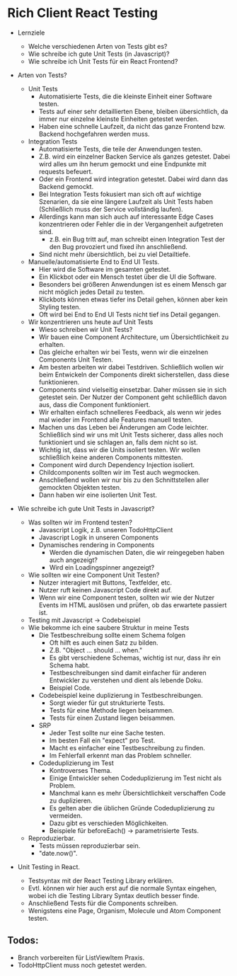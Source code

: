# Rich Client React Testing

- Lernziele
    - Welche verschiedenen Arten von Tests gibt es?
    - Wie schreibe ich gute Unit Tests (in Javascript)?
    - Wie schreibe ich Unit Tests für ein React Frontend?

- Arten von Tests?
    - Unit Tests
        - Automatisierte Tests, die die kleinste Einheit einer Software testen.
        - Tests auf einer sehr detaillierten Ebene, bleiben übersichtlich, da immer nur einzelne kleinste Einheiten getestet werden.
        - Haben eine schnelle Laufzeit, da nicht das ganze Frontend bzw. Backend hochgefahren werden muss.
    - Integration Tests
        - Automatisierte Tests, die teile der Anwendungen testen.
        - Z.B. wird ein einzelner Backen Service als ganzes getestet. Dabei wird alles um ihn herum gemockt und eine Endpunkte mit requests befeuert.
        - Oder ein Frontend wird integration getestet. Dabei wird dann das Backend gemockt.
        - Bei Integration Tests fokusiert man sich oft auf wichtige Szenarien, da sie eine längere Laufzeit als Unit Tests haben (Schließlich muss der Service vollständig laufen).
        - Allerdings kann man sich auch auf interessante Edge Cases konzentrieren oder Fehler die in der Vergangenheit aufgetreten sind.
            - z.B. ein Bug tritt auf, man schreibt einen Integration Test der den Bug provoziert und fixed ihn anschließend.
        - Sind nicht mehr übersichtlich, bei zu viel Detailtiefe.
    - Manuelle/automatisierte End to End UI Tests.
        - Hier wird die Software im gesamten getestet.
        - Ein Klickbot oder ein Mensch testet über die UI die Software.
        - Besonders bei größeren Anwendungen ist es einem Mensch gar nicht möglich jedes Detail zu testen.
        - Klickbots können etwas tiefer ins Detail gehen, können aber kein Styling testen.
        - Oft wird bei End to End UI Tests nicht tief ins Detail gegangen.
    - Wir konzentrieren uns heute auf Unit Tests
        - Wieso schreiben wir Unit Tests?
        - Wir bauen eine Component Architecture, um Übersichtlichkeit zu erhalten.
        - Das gleiche erhalten wir bei Tests, wenn wir die einzelnen Components Unit Testen.
        - Am besten arbeiten wir dabei Testdriven. Schließlich wollen wir beim Entwickeln der Components direkt sicherstellen, dass diese funktionieren.
        - Components sind vielseitig einsetzbar. Daher müssen sie in sich getestet sein. Der Nutzer der Component geht schließlich davon aus, dass die Component funktioniert.
        - Wir erhalten einfach schnelleres Feedback, als wenn wir jedes mal wieder im Frontend alle Features manuell testen.
        - Machen uns das Leben bei Änderungen am Code leichter. Schließlich sind wir uns mit Unit Tests sicherer, dass alles noch funktioniert und sie schlagen an, falls dem nicht so ist.
        - Wichtig ist, dass wir die Units isoliert testen. Wir wollen schließlich keine anderen Components mittesten.
        - Component wird durch Dependency Injection isoliert.
        - Childcomponents sollten wir im Test auch wegmocken.
        - Anschließend wollen wir nur bis zu den Schnittstellen aller gemockten Objekten testen.
        - Dann haben wir eine isolierten Unit Test.

- Wie schreibe ich gute Unit Tests in Javascript?
    - Was sollten wir im Frontend testen?
        - Javascript Logik, z.B. unseren TodoHttpClient
        - Javascript Logik in unseren Components
        - Dynamisches rendering in Components
            - Werden die dynamischen Daten, die wir reingegeben haben auch angezeigt?
            - Wird ein Loadingspinner angezeigt?
    - Wie sollten wir eine Component Unit Testen?
        - Nutzer interagiert mit Buttons, Textfelder, etc.
        - Nutzer ruft keinen Javascript Code direkt auf.
        - Wenn wir eine Component testen, sollten wir wie der Nutzer Events im HTML auslösen und prüfen, ob das erwartete passiert ist.
    - Testing mit Javascript -> Codebeispiel
    - Wie bekomme ich eine saubere Struktur in meine Tests
        - Die Testbeschreibung sollte einem Schema folgen
            - Oft hilft es auch einen Satz zu bilden.
            - Z.B. "Object ... should ... when."
            - Es gibt verschiedene Schemas, wichtig ist nur, dass ihr ein Schema habt.
            - Testbeschreibungen sind damit einfacher für anderen Entwickler zu verstehen und dient als lebende Doku.
            - Beispiel Code.
        - Codebeispiel keine duplizierung in Testbeschreibungen.
            - Sorgt wieder für gut strukturierte Tests.
            - Tests für eine Methode liegen beisammen.
            - Tests für einen Zustand liegen beisammen.
        - SRP
            - Jeder Test sollte nur eine Sache testen.
            - Im besten Fall ein "expect" pro Test.
            - Macht es einfacher eine Testbeschreibung zu finden.
            - Im Fehlerfall erkennt man das Problem schneller.
        - Codeduplizierung im Test
            - Kontroverses Thema.
            - Einige Entwickler sehen Codeduplizierung im Test nicht als Problem.
            - Manchmal kann es mehr Übersichtlichkeit verschaffen Code zu duplizieren.
            - Es gelten aber die üblichen Gründe Codeduplizierung zu vermeiden.
            - Dazu gibt es verschieden Möglichkeiten.
            - Beispiele für beforeEach() -> parametrisierte Tests.
    - Reproduzierbar.
        - Tests müssen reproduzierbar sein.
        - "date.now()".
    
- Unit Testing in React.
    - Testsyntax mit der React Testing Library erklären.
    - Evtl. können wir hier auch erst auf die normale Syntax eingehen, wobei ich die Testing Library Syntax deutlich besser finde.
    - Anschließend Tests für die Components schreiben.
    - Wenigstens eine Page, Organism, Molecule und Atom Component testen.

## Todos:
- Branch vorbereiten für ListViewItem Praxis.
- TodoHttpClient muss noch getestet werden.
